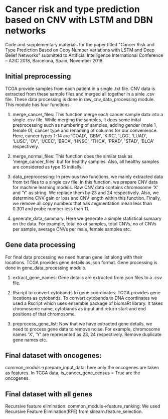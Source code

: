 # Cancer risk and type prediction based on CNV with LSTM and DBN networks
Code and supplementary materials for the paper titled "Cancer Risk and Type Prediction Based on Copy Number Variations with LSTM and Deep Belief Networks" submitted to Artificial Intelligence International Conference – A2IC 2018, Barcelona, Spain, November 2018. 

## Initial preprocessing
TCGA provide samples from each patient in a single .txt file. CNV data is extracted from these sample files and merged all together in a sinle .csv file. These data processing is done in raw_cnv_data_processing module. This module has four functions

1. merge_cancer_files:
This function merge each cancer sample data into a single .csv file. While merging the samples, it does some inital preprocessing such as numbering of samples, adding gender (male 1, female 0), cancer type and renaming of columns for our convenience. Here, cancer types 1-14 are 'COAD', 'GBM', 'KIRC', 'LGG', 'LUAD', 'LUSC', 'OV', 'UCEC', 'BRCA', 'HNSC', 'THCA', 'PRAD', 'STAD', 'BLCA' respectively.

2. merge_normal_files:
This function does the similar task as 'merge_cancer_files' but for healthy samples. Also, all healthy samples are considered as type 15 initially.

3. data_preprocessing:
In previous two functions, we mainly extracted data from txt files to a single csv file. In this function, we prepare CNV data for machine learning models. Raw CNV data contains chromosome 'X' and 'Y' as string. We replace them by 23 and 24 respectively. Also, we determine CNV gain or loss and CNV length within this function. Finally, we remove all copy numbers that has segmentation mean less than 0.301 and probe number less than 11. 

4. generate_data_summary:
Here we generate a simple statistical sumaary on the data. For example, total no of samples, total CNVs, no of CNVs per sample, average CNVs per male, female samples etc. 


## Gene data processing
For final data processing we need human gene list along with their locations. TCGA provides gene details as json format. Gene processing is done in gene_data_processing module.

1. extract_gene_names:
Gene details are extracted from json files to a .csv file.

2. Rscript to convert cytobands to gene coordinates:
TCGA provides gene locations as cytobands. To convert cytobands to DNA coordinates we used a Rscript which uses ensemble package of biomaRt library. It takes chromosome name, cytobands as input and return start and end positions of that chromosome.

3. preprocess_gene_list:
Now that we have extracted gene details, we need to process gene data to remove noise. For example, chromosome names 'X', 'Y' are represented as 23, 24 respectively. Remove duplicate gene names etc.


## Final dataset with oncogenes:
common_moduls->prepare_input_data: here only the oncogenes are taken as features. In TCGA data, is_cancer_gene_census = True are the oncogenes. 

## Final dataset with all genes
Recursive feature elimination: common_moduls->feature_ranking: We used Recursive Feature Elimination(RFE) from sklearn.feature_selection. 
